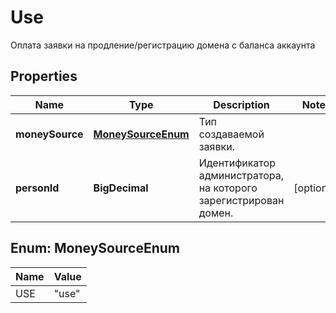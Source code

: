 

# Use

Оплата заявки на продление/регистрацию домена с баланса аккаунта

## Properties

| Name | Type | Description | Notes |
|------------ | ------------- | ------------- | -------------|
|**moneySource** | [**MoneySourceEnum**](#MoneySourceEnum) | Тип создаваемой заявки. |  |
|**personId** | **BigDecimal** | Идентификатор администратора, на которого зарегистрирован домен. |  [optional] |



## Enum: MoneySourceEnum

| Name | Value |
|---- | -----|
| USE | &quot;use&quot; |



